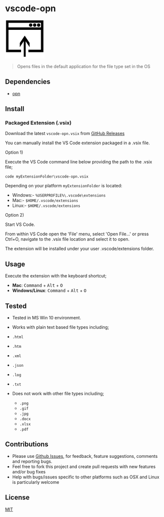 # vscode-opn

![vscode-opn](vscode-opn.png)

> Opens files in the default application for the file type set in the OS

## Dependencies

- [opn](https://github.com/sindresorhus/opn)

## Install

### Packaged Extension (.vsix)

Download the latest `vscode-opn.vsix` from [GitHub Releases](release) 

You can manually install the VS Code extension packaged in a .vsix file. 

Option 1) 

Execute the VS Code command line below providing the path to the .vsix file;

    code myExtensionFolder\vscode-opn.vsix  

Depending on your platform `myExtensionFolder` is located:

- Windows:- `%USERPROFILE%\.vscode\extensions`
- Mac:- `$HOME/.vscode/extensions`
- Linux:- `$HOME/.vscode/extensions`

Option 2)

Start VS Code. 

From within VS Code open the 'File' menu, select 'Open File...' or press Ctrl+O, navigate to the .vsix file location and select it to open.

The extension will be installed under your user .vscode/extensions folder.

<!--
1. Press <kbd>F1</kbd>, then type `ext install`

2. Select `Extensions: Install Extension` and click or press <kbd>Enter</kbd>

3. Wait a few seconds for the list to download and type `vscode-opn`

4. Click the install icon next to the `vscode-opn` extension in the list
-->

## Usage

Execute the extension with the keyboard shortcut;

- **Mac**: <kbd>Command</kbd> + <kbd>Alt</kbd> + <kbd>O</kbd>
- **Windows/Linux**: <kbd>Command</kbd> + <kbd>Alt</kbd> + <kbd>O</kbd>


## Tested

- Tested in MS Win 10 environment.

- Works with plain text based file types including;
 - `.html` 
 - `.htm` 
 - `.xml` 
 - `.json`
 - `.log`
 - `.txt` 
 
- Does not work with other file types including;
  - `.png`
  - `.gif`
  - `.jpg`
  - `.docx`
  - `.xlsx`
  - `.pdf`
   
## Contributions

- Please use [Github Issues](issues), for feedback, feature suggestions, comments and reporting bugs.
- Feel free to fork this project and create pull requests with new features and/or bug fixes
- Help with bugs/issues specific to other platforms such as OSX and Linux is particularly welcome

## License
[MIT](LICENSE.txt)
